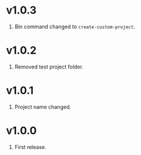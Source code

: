 # v1.0.3

1. Bin command changed to `create-custom-project`.


# v1.0.2

1. Removed test project folder.

# v1.0.1

1. Project name changed.

# v1.0.0

1. First release.